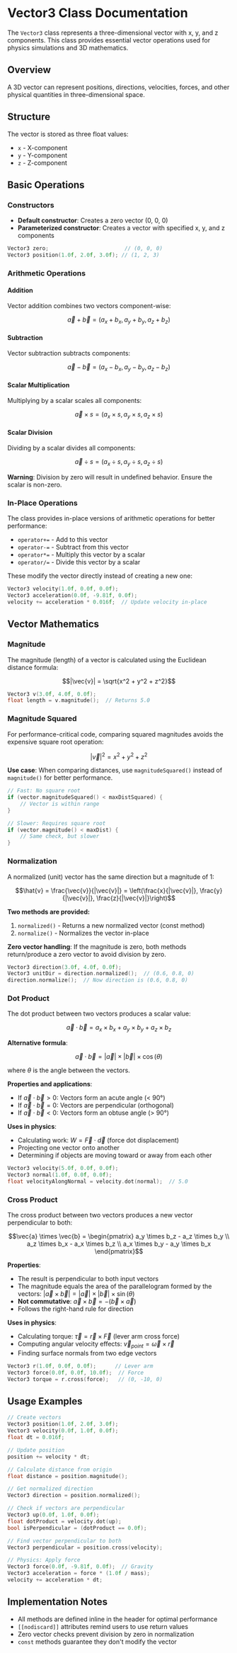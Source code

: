 # Vector3 Class Documentation

The `Vector3` class represents a three-dimensional vector with x, y, and z components. This class provides essential vector operations used for physics simulations and 3D mathematics.

## Overview

A 3D vector can represent positions, directions, velocities, forces, and other physical quantities in three-dimensional space.

## Structure

The vector is stored as three float values:
- `x` - X-component
- `y` - Y-component  
- `z` - Z-component

## Basic Operations

### Constructors

- **Default constructor**: Creates a zero vector (0, 0, 0)
- **Parameterized constructor**: Creates a vector with specified x, y, and z components

```cpp
Vector3 zero;                        // (0, 0, 0)
Vector3 position(1.0f, 2.0f, 3.0f); // (1, 2, 3)
```

### Arithmetic Operations

#### Addition
Vector addition combines two vectors component-wise:

$$\vec{a} + \vec{b} = (a_x + b_x, a_y + b_y, a_z + b_z)$$

#### Subtraction
Vector subtraction subtracts components:

$$\vec{a} - \vec{b} = (a_x - b_x, a_y - b_y, a_z - b_z)$$

#### Scalar Multiplication
Multiplying by a scalar scales all components:

$$\vec{a} \times s = (a_x \times s, a_y \times s, a_z \times s)$$

#### Scalar Division
Dividing by a scalar divides all components:

$$\vec{a} \div s = (a_x \div s, a_y \div s, a_z \div s)$$

**Warning**: Division by zero will result in undefined behavior. Ensure the scalar is non-zero.

### In-Place Operations

The class provides in-place versions of arithmetic operations for better performance:

- `operator+=` - Add to this vector
- `operator-=` - Subtract from this vector
- `operator*=` - Multiply this vector by a scalar
- `operator/=` - Divide this vector by a scalar

These modify the vector directly instead of creating a new one:

```cpp
Vector3 velocity(1.0f, 0.0f, 0.0f);
Vector3 acceleration(0.0f, -9.81f, 0.0f);
velocity += acceleration * 0.016f;  // Update velocity in-place
```

## Vector Mathematics

### Magnitude

The magnitude (length) of a vector is calculated using the Euclidean distance formula:

$$|\vec{v}| = \sqrt{x^2 + y^2 + z^2}$$

```cpp
Vector3 v(3.0f, 4.0f, 0.0f);
float length = v.magnitude();  // Returns 5.0
```

### Magnitude Squared

For performance-critical code, comparing squared magnitudes avoids the expensive square root operation:

$$|\vec{v}|^2 = x^2 + y^2 + z^2$$

**Use case**: When comparing distances, use `magnitudeSquared()` instead of `magnitude()` for better performance.

```cpp
// Fast: No square root
if (vector.magnitudeSquared() < maxDistSquared) {
    // Vector is within range
}

// Slower: Requires square root
if (vector.magnitude() < maxDist) {
    // Same check, but slower
}
```

### Normalization

A normalized (unit) vector has the same direction but a magnitude of 1:

$$\hat{v} = \frac{\vec{v}}{|\vec{v}|} = \left(\frac{x}{|\vec{v}|}, \frac{y}{|\vec{v}|}, \frac{z}{|\vec{v}|}\right)$$

**Two methods are provided:**

1. `normalized()` - Returns a new normalized vector (const method)
2. `normalize()` - Normalizes the vector in-place

**Zero vector handling**: If the magnitude is zero, both methods return/produce a zero vector to avoid division by zero.

```cpp
Vector3 direction(3.0f, 4.0f, 0.0f);
Vector3 unitDir = direction.normalized();  // (0.6, 0.8, 0)
direction.normalize();  // Now direction is (0.6, 0.8, 0)
```

### Dot Product

The dot product between two vectors produces a scalar value:

$$\vec{a} \cdot \vec{b} = a_x \times b_x + a_y \times b_y + a_z \times b_z$$

**Alternative formula**:

$$\vec{a} \cdot \vec{b} = |\vec{a}| \times |\vec{b}| \times \cos(\theta)$$

where $\theta$ is the angle between the vectors.

**Properties and applications**:

- If $\vec{a} \cdot \vec{b} > 0$: Vectors form an acute angle (< 90°)
- If $\vec{a} \cdot \vec{b} = 0$: Vectors are perpendicular (orthogonal)
- If $\vec{a} \cdot \vec{b} < 0$: Vectors form an obtuse angle (> 90°)

**Uses in physics**:
- Calculating work: $W = \vec{F} \cdot \vec{d}$ (force dot displacement)
- Projecting one vector onto another
- Determining if objects are moving toward or away from each other

```cpp
Vector3 velocity(5.0f, 0.0f, 0.0f);
Vector3 normal(1.0f, 0.0f, 0.0f);
float velocityAlongNormal = velocity.dot(normal);  // 5.0
```

### Cross Product

The cross product between two vectors produces a new vector perpendicular to both:

$$\vec{a} \times \vec{b} = \begin{pmatrix}
a_y \times b_z - a_z \times b_y \\
a_z \times b_x - a_x \times b_z \\
a_x \times b_y - a_y \times b_x
\end{pmatrix}$$

**Properties**:
- The result is perpendicular to both input vectors
- The magnitude equals the area of the parallelogram formed by the vectors: $|\vec{a} \times \vec{b}| = |\vec{a}| \times |\vec{b}| \times \sin(\theta)$
- **Not commutative**: $\vec{a} \times \vec{b} = -(\vec{b} \times \vec{a})$
- Follows the right-hand rule for direction

**Uses in physics**:
- Calculating torque: $\vec{\tau} = \vec{r} \times \vec{F}$ (lever arm cross force)
- Computing angular velocity effects: $\vec{v}_{point} = \vec{\omega} \times \vec{r}$
- Finding surface normals from two edge vectors

```cpp
Vector3 r(1.0f, 0.0f, 0.0f);      // Lever arm
Vector3 force(0.0f, 0.0f, 10.0f);  // Force
Vector3 torque = r.cross(force);   // (0, -10, 0)
```

## Usage Examples

```cpp
// Create vectors
Vector3 position(1.0f, 2.0f, 3.0f);
Vector3 velocity(0.0f, 1.0f, 0.0f);
float dt = 0.016f;

// Update position
position += velocity * dt;

// Calculate distance from origin
float distance = position.magnitude();

// Get normalized direction
Vector3 direction = position.normalized();

// Check if vectors are perpendicular
Vector3 up(0.0f, 1.0f, 0.0f);
float dotProduct = velocity.dot(up);
bool isPerpendicular = (dotProduct == 0.0f);

// Find vector perpendicular to both
Vector3 perpendicular = position.cross(velocity);

// Physics: Apply force
Vector3 force(0.0f, -9.81f, 0.0f);  // Gravity
Vector3 acceleration = force * (1.0f / mass);
velocity += acceleration * dt;
```

## Implementation Notes

- All methods are defined inline in the header for optimal performance
- `[[nodiscard]]` attributes remind users to use return values
- Zero vector checks prevent division by zero in normalization
- `const` methods guarantee they don't modify the vector
